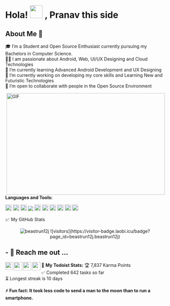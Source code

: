 Hola! <img src="https://github.com/TheDudeThatCode/TheDudeThatCode/blob/master/Assets/Hi.gif" width="40px"> , Pranav this side
===================================
  
About Me 🚀
---------------
🎓 I’m a Student and Open Source Enthusiast currently pursuing my Bachelors in Computer Science. </br>
👨‍💻 I am passionate about Android, Web, UI/UX Designing and Cloud Technologies</br>
🌱 I’m currently learning Advanced Android Development and UX Designing</br>
🔭 I’m currently working on developing my core skills and Learning New and Futuristic Technologies</br>
👯 I’m open to collaborate with people in the Open Source Environment</br>

<img align="right" alt="GIF" src="https://assets7.lottiefiles.com/packages/lf20_g0zfud2s.json" width="500" height="320" />

**Languages and Tools:**  

<code><img height="20" src="https://cdn.jsdelivr.net/npm/simple-icons@3.13.0/icons/java.svg"></code>
<code><img height="20" src="https://cdn.jsdelivr.net/npm/simple-icons@3.13.0/icons/cplusplus.svg"></code>
<code><img height="20" src="https://cdn.jsdelivr.net/npm/simple-icons@3.13.0/icons/android.svg"></code>
<code><img src="https://img.icons8.com/color/48/000000/adobe-illustrator.png"></code>
<code><img height="20" src="https://cdn.jsdelivr.net/npm/simple-icons@3.13.0/icons/git.svg"></code>
<code><img height="20" src="https://cdn.jsdelivr.net/npm/simple-icons@3.13.0/icons/sqlite.svg"></code>
<code><img height="20" src="https://cdn.jsdelivr.net/npm/simple-icons@3.13.0/icons/adobexd.svg"></code>
<code><img height="20" src="https://cdn.jsdelivr.net/npm/simple-icons@3.13.0/icons/googlecloud.svg"></code>
<code><img height="20" src="https://cdn.jsdelivr.net/npm/simple-icons@3.13.0/icons/html5.svg"></code>
<code><img height="20" src="https://cdn.jsdelivr.net/npm/simple-icons@3.13.0/icons/css3.svg"></code>

📈 My GitHub Stats

<p align="center"> <img src="https://github-readme-stats.vercel.app/api?username=beastrun12j&show_icons=true&theme=gotham" alt="beastrun12j" />
![visitors](https://visitor-badge.laobi.icu/badge?page_id=beastrun12j.beastrun12j)
  
## - 💬 Reach me out ...

<a href="https://www.linkedin.com/in/pranav-kumar-10a164143/">
  <img align="left" width="24px" src="https://cdn.jsdelivr.net/npm/simple-icons@v3/icons/linkedin.svg"  />
</a>
  
<a href="https://twitter.com/Beastrun_12j">
  <img align="left" width="26px" src="https://cdn.jsdelivr.net/npm/simple-icons@v3/icons/twitter.svg" />
</a>
  
<a href="https://www.behance.net/pranavtiwari3">
  <img align="left" width="26px" src="https://cdn.jsdelivr.net/npm/simple-icons@3.13.0/icons/behance.svg" />
</a>
  
<a href="mailto:pranavtiwari12j@gmail.com">
  <img align="left" width="26px" src="https://cdn.jsdelivr.net/npm/simple-icons@v3/icons/gmail.svg" />
</a>
  
🚧 **My Todoist Stats:**
🏆  7,837 Karma Points                     
✅  Completed 642 tasks so far           
⏳  Longest streak is 10 days
  
<b> ⚡ Fun fact: It took less code to send a man to the moon than to run a smartphone.</b>
